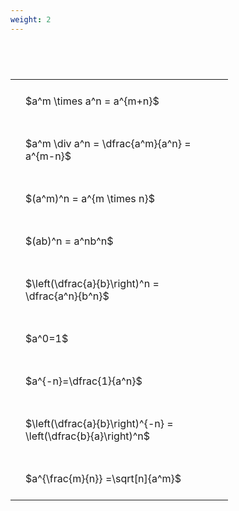 ```yaml
---
weight: 2
---
```


#  
<br>
<style type="text/css">
#T_23a17 th.col_heading {
  text-align: left;
  font-size: 1em;
}
#T_23a17 td {
  text-align: left;
  font-size: 1em;
  padding: 1.5em;
}
#T_23a17_row0_col0, #T_23a17_row1_col0, #T_23a17_row2_col0, #T_23a17_row3_col0, #T_23a17_row4_col0, #T_23a17_row5_col0, #T_23a17_row6_col0, #T_23a17_row7_col0, #T_23a17_row8_col0 {
  width: 300px;
  white-space: pre-wrap;
}
</style>
<table id="T_23a17">
  <thead>
  </thead>
  <tbody>
    <tr>
      <td id="T_23a17_row0_col0" class="data row0 col0" >$a^m \times a^n = a^{m+n}$</td>
    </tr>
    <tr>
      <td id="T_23a17_row1_col0" class="data row1 col0" >$a^m \div a^n = \dfrac{a^m}{a^n} = a^{m-n}$</td>
    </tr>
    <tr>
      <td id="T_23a17_row2_col0" class="data row2 col0" >$(a^m)^n = a^{m \times n}$</td>
    </tr>
    <tr>
      <td id="T_23a17_row3_col0" class="data row3 col0" >$(ab)^n = a^nb^n$</td>
    </tr>
    <tr>
      <td id="T_23a17_row4_col0" class="data row4 col0" >$\left(\dfrac{a}{b}\right)^n = \dfrac{a^n}{b^n}$</td>
    </tr>
    <tr>
      <td id="T_23a17_row5_col0" class="data row5 col0" >$a^0=1$</td>
    </tr>
    <tr>
      <td id="T_23a17_row6_col0" class="data row6 col0" >$a^{-n}=\dfrac{1}{a^n}$</td>
    </tr>
    <tr>
      <td id="T_23a17_row7_col0" class="data row7 col0" >$\left(\dfrac{a}{b}\right)^{-n} = \left(\dfrac{b}{a}\right)^n$</td>
    </tr>
    <tr>
      <td id="T_23a17_row8_col0" class="data row8 col0" >$a^{\frac{m}{n}} =\sqrt[n]{a^m}$</td>
    </tr>
  </tbody>
</table>
